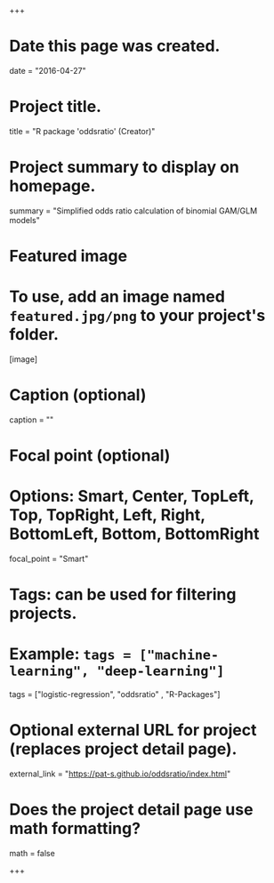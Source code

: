 +++
# Date this page was created.
date = "2016-04-27"

# Project title.
title = "R package 'oddsratio' (Creator)"

# Project summary to display on homepage.
summary = "Simplified odds ratio calculation of binomial GAM/GLM models"

# Featured image
# To use, add an image named `featured.jpg/png` to your project's folder. 
[image]
  # Caption (optional)
  caption = ""

  # Focal point (optional)
  # Options: Smart, Center, TopLeft, Top, TopRight, Left, Right, BottomLeft, Bottom, BottomRight
  focal_point = "Smart"

# Tags: can be used for filtering projects.
# Example: `tags = ["machine-learning", "deep-learning"]`
tags = ["logistic-regression", "oddsratio" , "R-Packages"]

# Optional external URL for project (replaces project detail page).
external_link = "https://pat-s.github.io/oddsratio/index.html"

# Does the project detail page use math formatting?
math = false

+++

